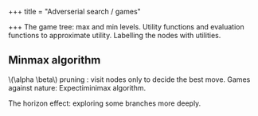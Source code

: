 +++
title = "Adverserial search / games"

+++
The game tree: max and min levels. Utility functions and evaluation functions to approximate utility. Labelling the nodes with utilities.

## Minmax algorithm
\\(\alpha \beta\\) pruning : visit nodes only to decide the best move. Games against nature: Expectiminimax algorithm.

The horizon effect: exploring some branches more deeply.

